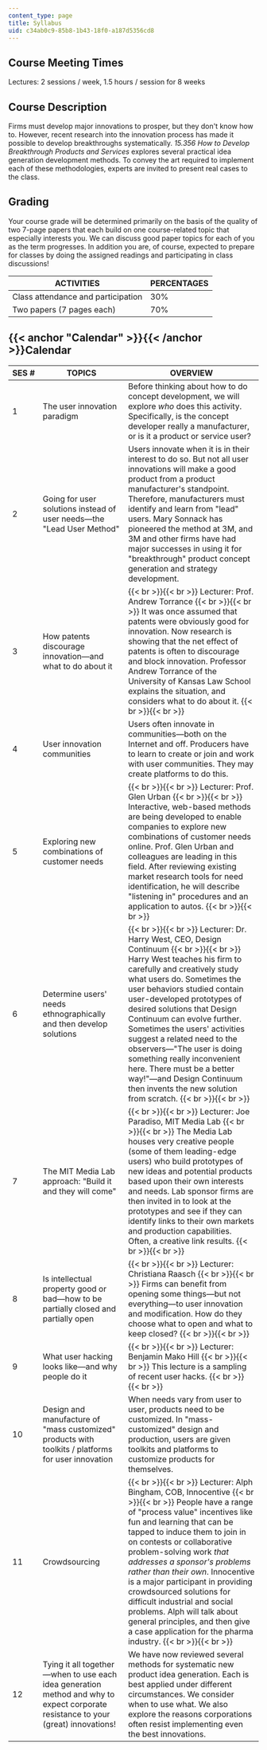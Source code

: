 ```yaml
---
content_type: page
title: Syllabus
uid: c34ab0c9-85b8-1b43-18f0-a187d5356cd8
---
```


Course Meeting Times
--------------------

Lectures: 2 sessions / week, 1.5 hours / session for 8 weeks

Course Description
------------------

Firms must develop major innovations to prosper, but they don't know how to. However, recent research into the innovation process has made it possible to develop breakthroughs systematically. _15.356 How to Develop Breakthrough Products and Services_ explores several practical idea generation development methods. To convey the art required to implement each of these methodologies, experts are invited to present real cases to the class.

Grading
-------

Your course grade will be determined primarily on the basis of the quality of two 7-page papers that each build on one course-related topic that especially interests you. We can discuss good paper topics for each of you as the term progresses. In addition you are, of course, expected to prepare for classes by doing the assigned readings and participating in class discussions!

| ACTIVITIES | PERCENTAGES |
| --- | --- |
| Class attendance and participation | 30% |
| Two papers (7 pages each) | 70% 

{{< anchor "Calendar" >}}{{< /anchor >}}Calendar
------------------------------------------------

| SES # | TOPICS | OVERVIEW |
| --- | --- | --- |
| 1 | The user innovation paradigm | Before thinking about how to do concept development, we will explore _who_ does this activity. Specifically, is the concept developer really a manufacturer, or is it a product or service user? |
| 2 | Going for user solutions instead of user needs—the "Lead User Method" | Users innovate when it is in their interest to do so. But not all user innovations will make a good product from a product manufacturer's standpoint. Therefore, manufacturers must identify and learn from "lead" users. Mary Sonnack has pioneered the method at 3M, and 3M and other firms have had major successes in using it for "breakthrough" product concept generation and strategy development. |
| 3 | How patents discourage innovation—and what to do about it |  {{< br >}}{{< br >}} Lecturer: Prof. Andrew Torrance {{< br >}}{{< br >}} It was once assumed that patents were obviously good for innovation. Now research is showing that the net effect of patents is often to discourage and block innovation. Professor Andrew Torrance of the University of Kansas Law School explains the situation, and considers what to do about it. {{< br >}}{{< br >}}  |
| 4 | User innovation communities | Users often innovate in communities—both on the Internet and off. Producers have to learn to create or join and work with user communities. They may create platforms to do this. |
| 5 | Exploring new combinations of customer needs |  {{< br >}}{{< br >}} Lecturer: Prof. Glen Urban {{< br >}}{{< br >}} Interactive, web-based methods are being developed to enable companies to explore new combinations of customer needs online. Prof. Glen Urban and colleagues are leading in this field. After reviewing existing market research tools for need identification, he will describe "listening in" procedures and an application to autos. {{< br >}}{{< br >}}  |
| 6 | Determine users' needs ethnographically and then develop solutions |  {{< br >}}{{< br >}} Lecturer: Dr. Harry West, CEO, Design Continuum {{< br >}}{{< br >}} Harry West teaches his firm to carefully and creatively study what users do. Sometimes the user behaviors studied contain user-developed prototypes of desired solutions that Design Continuum can evolve further. Sometimes the users' activities suggest a related need to the observers—"The user is doing something really inconvenient here. There must be a better way!"—and Design Continuum then invents the new solution from scratch. {{< br >}}{{< br >}}  |
| 7 | The MIT Media Lab approach: "Build it and they will come" |  {{< br >}}{{< br >}} Lecturer: Joe Paradiso, MIT Media Lab {{< br >}}{{< br >}} The Media Lab houses very creative people (some of them leading-edge users) who build prototypes of new ideas and potential products based upon their own interests and needs. Lab sponsor firms are then invited in to look at the prototypes and see if they can identify links to their own markets and production capabilities. Often, a creative link results. {{< br >}}{{< br >}}  |
| 8 | Is intellectual property good or bad—how to be partially closed and partially open |  {{< br >}}{{< br >}} Lecturer: Christiana Raasch {{< br >}}{{< br >}} Firms can benefit from opening some things—but not everything—to user innovation and modification. How do they choose what to open and what to keep closed? {{< br >}}{{< br >}}  |
| 9 | What user hacking looks like—and why people do it |  {{< br >}}{{< br >}} Lecturer: Benjamin Mako Hill {{< br >}}{{< br >}} This lecture is a sampling of recent user hacks. {{< br >}}{{< br >}}  |
| 10 | Design and manufacture of "mass customized" products with toolkits / platforms for user innovation | When needs vary from user to user, products need to be customized. In "mass-customized" design and production, users are given toolkits and platforms to customize products for themselves. |
| 11 | Crowdsourcing |  {{< br >}}{{< br >}} Lecturer: Alph Bingham, COB, Innocentive {{< br >}}{{< br >}} People have a range of "process value" incentives like fun and learning that can be tapped to induce them to join in on contests or collaborative problem-solving work _that addresses a sponsor's problems rather than their own_. Innocentive is a major participant in providing crowdsourced solutions for difficult industrial and social problems. Alph will talk about general principles, and then give a case application for the pharma industry. {{< br >}}{{< br >}}  |
| 12 | Tying it all together—when to use each idea generation method and why to expect corporate resistance to your (great) innovations! | We have now reviewed several methods for systematic new product idea generation. Each is best applied under different circumstances. We consider when to use what. We also explore the reasons corporations often resist implementing even the best innovations.
